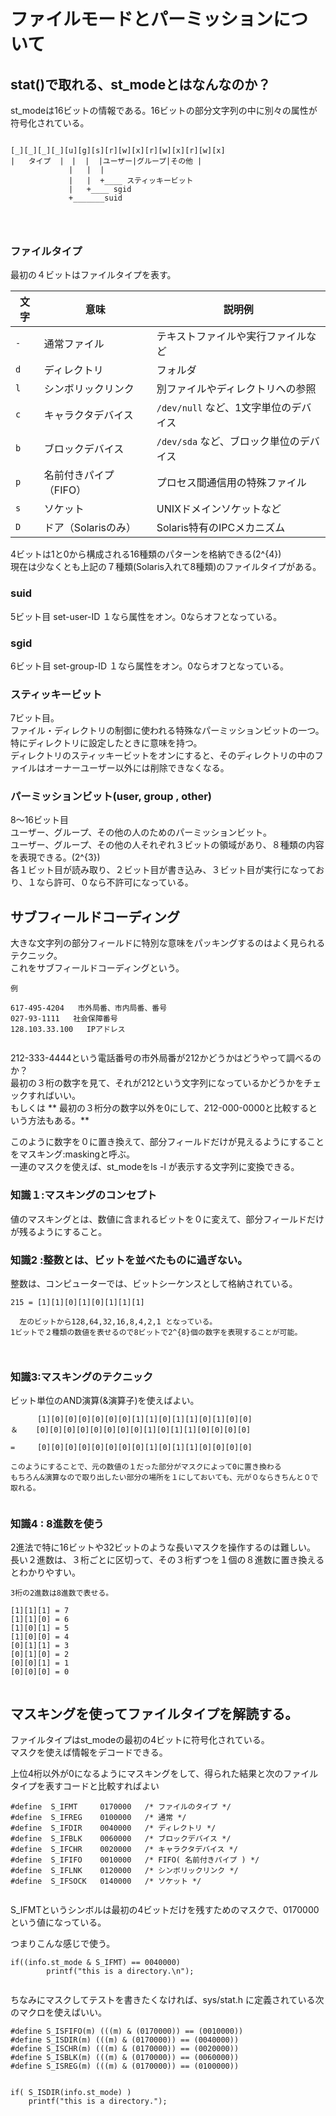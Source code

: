 # ファイルモードとパーミッションについて    
    
## stat()で取れる、st_modeとはなんなのか？    
st_modeは16ビットの情報である。16ビットの部分文字列の中に別々の属性が符号化されている。    
    
```    
    
[_][_][_][_][u][g][s][r][w][x][r][w][x][r][w][x]    
|   タイプ  |　|  |  |ユーザー|グループ|その他 |
             |   |  |
             |   |  +____ スティッキービット
             |   +____ sgid
             +_______suid     
    
    
    
```    
    
### ファイルタイプ    
最初の４ビットはファイルタイプを表す。    
    
    
| 文字  | 意味            | 説明例                       |
| --- | ------------- | ------------------------- |
| `-` | 通常ファイル        | テキストファイルや実行ファイルなど         |
| `d` | ディレクトリ        | フォルダ                      |
| `l` | シンボリックリンク     | 別ファイルやディレクトリへの参照          |
| `c` | キャラクタデバイス     | `/dev/null` など、1文字単位のデバイス |
| `b` | ブロックデバイス      | `/dev/sda` など、ブロック単位のデバイス |
| `p` | 名前付きパイプ（FIFO） | プロセス間通信用の特殊ファイル           |
| `s` | ソケット          | UNIXドメインソケットなど            |
| `D` | ドア（Solarisのみ） | Solaris特有のIPCメカニズム        |
    
4ビットは1と0から構成される16種類のパターンを格納できる(2^{4})    
現在は少なくとも上記の７種類(Solaris入れて8種類)のファイルタイプがある。    
    
### suid     
5ビット目 set-user-ID １なら属性をオン。0ならオフとなっている。    
    
### sgid    
6ビット目 set-group-ID １なら属性をオン。0ならオフとなっている。    
    
### スティッキービット    
7ビット目。    
ファイル・ディレクトリの制御に使われる特殊なパーミッションビットの一つ。    
特にディレクトリに設定したときに意味を持つ。    
ディレクトリのスティッキービットをオンにすると、そのディレクトリの中のファイルはオーナーユーザー以外には削除できなくなる。    
    
### パーミッションビット(user, group , other)    
8～16ビット目    
ユーザー、グループ、その他の人のためのパーミッションビット。    
ユーザー、グループ、その他の人それぞれ３ビットの領域があり、８種類の内容を表現できる。(2^{3})    
各１ビット目が読み取り、２ビット目が書き込み、３ビット目が実行になっており、１なら許可、０なら不許可になっている。    
    
    
    
## サブフィールドコーディング    
大きな文字列の部分フィールドに特別な意味をパッキングするのはよく見られるテクニック。    
これをサブフィールドコーディングという。    
    
```    
例    
    
617-495-4204   市外局番、市内局番、番号    
027-93-1111   社会保障番号    
128.103.33.100   IPアドレス    
    
```    
    
212-333-4444という電話番号の市外局番が212かどうかはどうやって調べるのか？    
最初の３桁の数字を見て、それが212という文字列になっているかどうかをチェックすればいい。    
もしくは ** 最初の３桁分の数字以外を0にして、212-000-0000と比較するという方法もある。**    
    
このように数字を０に置き換えて、部分フィールドだけが見えるようにすることをマスキング:maskingと呼ぶ。    
一連のマスクを使えば、st_modeをls -l が表示する文字列に変換できる。    
    
### 知識１:マスキングのコンセプト    
値のマスキングとは、数値に含まれるビットを０に変えて、部分フィールドだけが残るようにすること。    
    
### 知識2 :整数とは、ビットを並べたものに過ぎない。    
整数は、コンピューターでは、ビットシーケンスとして格納されている。    
    
```    
215 = [1][1][0][1][0][1][1][1]    
    
  左のビットから128,64,32,16,8,4,2,1 となっている。    
1ビットで２種類の数値を表せるので8ビットで2^{8}個の数字を表現することが可能。    
    
    
```    
    
### 知識3:マスキングのテクニック    
 ビット単位のAND演算(&演算子)を使えばよい。    
    
```    
      [1][0][0][0][0][0][0][1][1][0][1][1][0][1][0][0]    
＆    [0][0][0][0][0][0][0][0][1][0][1][1][0][0][0][0]    
    
=     [0][0][0][0][0][0][0][0][1][0][1][1][0][0][0][0]    
    
このようにすることで、元の数値の１だった部分がマスクによって0に置き換わる    
もちろん&演算なので取り出したい部分の場所を１にしておいても、元が０ならきちんと０で取れる。    
    
```    
    
### 知識4 : 8進数を使う    
 2進法で特に16ビットや32ビットのような長いマスクを操作するのは難しい。    
長い２進数は、３桁ごとに区切って、その３桁ずつを１個の８進数に置き換えるとわかりやすい。    
    
```    
3桁の2進数は8進数で表せる。    
    
[1][1][1] = 7    
[1][1][0] = 6    
[1][0][1] = 5    
[1][0][0] = 4     
[0][1][1] = 3     
[0][1][0] = 2     
[0][0][1] = 1     
[0][0][0] = 0    
    
```    
    
## マスキングを使ってファイルタイプを解読する。    
ファイルタイプはst_modeの最初の4ビットに符号化されている。    
マスクを使えば情報をデコードできる。    
    
上位4桁以外が0になるようにマスキングをして、得られた結果と次のファイルタイプを表すコードと比較すればよい    
    
```    
#define  S_IFMT     0170000   /* ファイルのタイプ */    
#define  S_IFREG    0100000   /* 通常 */    
#define  S_IFDIR    0040000   /* ディレクトリ */    
#define  S_IFBLK    0060000   /* ブロックデバイス */    
#define  S_IFCHR    0020000   /* キャラクタデバイス */    
#define  S_IFIFO    0010000   /* FIFO( 名前付きパイプ ) */    
#define  S_IFLNK    0120000   /* シンボリックリンク */    
#define  S_IFSOCK   0140000   /* ソケット */     
    
```    
    
S_IFMTというシンボルは最初の4ビットだけを残すためのマスクで、0170000という値になっている。    
    
つまりこんな感じで使う。    
    
```    
if((info.st_mode & S_IFMT) == 0040000)    
        printf("this is a directory.\n");    
    
```    
    
ちなみにマスクしてテストを書きたくなければ、sys/stat.h に定義されている次のマクロを使えばいい。    
    
```    
#define S_ISFIFO(m) (((m) & (0170000)) == (0010000))    
#define S_ISDIR(m) (((m) & (0170000)) == (0040000))    
#define S_ISCHR(m) (((m) & (0170000)) == (0020000))    
#define S_ISBLK(m) (((m) & (0170000)) == (0060000))    
#define S_ISREG(m) (((m) & (0170000)) == (0100000))    
    
    
if( S_ISDIR(info.st_mode) )    
    printf("this is a directory.");    
    
```    
    
    
    
    
    
    
